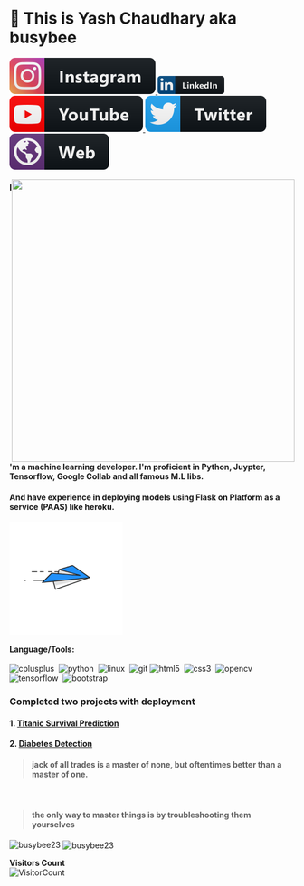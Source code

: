 # 👋 This is Yash Chaudhary aka busybee
<p>
<a href="https://instagram.com/_busybee23">
  <img src="assets\instagram.svg" >
</a>
<a href="https://www.linkedin.com/in/yashchaudhary23/">
  <img src="assets\linkedin.png" >
</a>
<a href="https://www.youtube.com/channel/UCGqcYxLN1rm1UV980KnAOAg">
  <img src="assets\youtube.svg" >
</a>
<a href="https://twitter.com/busyb3e">
  <img src="assets\twitter.svg" >
</a>
<a href="https://busybee23.github.io/">
  <img src="assets\web.svg" >
</a>
</p>

<p>

<div class="hello">
  <div class="inner" ><img src="assets/animation_500_kckasloz.gif" align="right" height="500" width="500" padding-top:"20"></div>
</div>
</p>

#### I'm a machine learning developer. I'm proficient in Python, Juypter, Tensorflow, Google Collab and all famous M.L libs.
#### And have experience in deploying models using Flask on Platform as a service (PAAS) like heroku.
<p>
<div class="hello">
  <div class="inner" ><img src="assets/animation_300_kckabl3r.gif" height="200" width="200"></div>
</div>
</p>

**Language/Tools:**
<br>
<br>
<img src="https://devicons.github.io/devicon/devicon.git/icons/cplusplus/cplusplus-original.svg" alt="cplusplus"  height="30" width="30"/>&nbsp; <img 
src="https://devicons.github.io/devicon/devicon.git/icons/python/python-original.svg" alt="python"  height="30" width="30"/>&nbsp; <img 
src="https://devicons.github.io/devicon/devicon.git/icons/linux/linux-original.svg" alt="linux"  height="30" width="30"/>&nbsp; <img src="https://www.vectorlogo.zone/logos/git-scm/git-scm-icon.svg" alt="git"  height="30" width="30"/> <img src="https://devicons.github.io/devicon/devicon.git/icons/html5/html5-original-wordmark.svg" alt="html5"  height="30" width="30"/> &nbsp;<img
src="https://devicons.github.io/devicon/devicon.git/icons/css3/css3-original-wordmark.svg" alt="css3"  height="30" width="30"/>&nbsp; <img
src="https://www.vectorlogo.zone/logos/opencv/opencv-icon.svg" alt="opencv"  height="30" width="30"/>&nbsp;<img
src="https://www.vectorlogo.zone/logos/tensorflow/tensorflow-icon.svg" alt="tensorflow"  height="30" width="30"/>&nbsp; <img src="https://devicons.github.io/devicon/devicon.git/icons/bootstrap/bootstrap-plain.svg" alt="bootstrap"  height="30" width="30"/>&nbsp;


###  Completed two projects with deployment
####  1. [Titanic Survival Prediction](https://github.com/busybee23/KAGGLE/tree/master/TITANIC%20KAGGLE) 
####  2. [Diabetes Detection](https://github.com/busybee23/Diabetes-Detection)
<!-- ####  I'm an AI enthusiast and love to build logical and practical applications. I have an experience and quite a superior skill set in Python, C and C++. -->

> #### jack of all trades is a master of none, but oftentimes better than a master of one.
<br>

> #### the only way to master things is by troubleshooting them yourselves 
 

</p><p><img align="left" src="https://github-readme-stats.vercel.app/api/top-langs/?username=busybee23&theme=dracula" alt="busybee23" /></p>
<p>&nbsp;<img align="center" src="https://github-readme-stats.vercel.app/api?username=busybee23&show_icons=true&theme=dracula" alt="busybee23" /></p>

**Visitors Count**  
![VisitorCount](https://profile-counter.glitch.me/{busybee23}/count.svg)
<!-- https://cdn4.iconfinder.com/data/icons/logos-and-brands/512/189_Kaggle_logo_logos-512 -->

